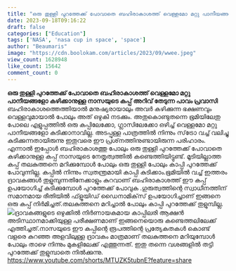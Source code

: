 ```yaml
---
title: "ഒരു തുള്ളി പുറത്തേക്ക് പോവാതെ ബഹിരാകാശത്ത് വെള്ളമോ മറ്റു പാനീയങ്ങളോ കഴിക്കാനുള്ള നാസയുടെ കപ്പ്, വീഡിയോ കാണാം"
date: 2023-09-18T09:16:22
draft: false
categories: ["Education"]
tags: ['NASA', 'nasa cup in space', 'space']
author: "Beaumaris"
image: "https://cdn.boolokam.com/articles/2023/09/wwee.jpeg"
view_count: 1628948
like_count: 15642
comment_count: 0
---
```


**ഒരു തുള്ളി പുറത്തേക്ക് പോവാതെ ബഹിരാകാശത്ത് വെള്ളമോ മറ്റു പാനീയങ്ങളോ കഴിക്കാനുള്ള നാസയുടെ കപ്പ്** **അറിവ് തേടുന്ന പാവം പ്രവാസി** ബഹിരാകാശത്തെത്തിയാല്‍ മനുഷ്യരായാലും അവര്‍ കഴിക്കുന്ന ഭക്ഷണവും വെള്ളവുമായാല്‍ പോലും അത് ഒഴുകി നടക്കും. അതുകൊണ്ടുതന്നെ ഭൂമിയിലേതു പോലെ എളുപ്പത്തില്‍ ഒരു കപ്പിലേക്കോ, ഗ്ലാസിലേക്കോ ഒഴിച്ച് വെള്ളമോ മറ്റു പാനീയങ്ങളോ കുടിക്കാനാവില്ല. അടപ്പുള്ള പാത്രത്തില്‍ നിന്നും സ്‌ട്രോ വച്ച് വലിച്ചു കുടിക്കുന്നതായിരുന്നു ഇതുവരെ ഈ പ്രശ്‌നത്തിനുണ്ടായിരുന്ന പരിഹാരം. എന്നാല്‍ ഇപ്പോൾ ബഹിരാകാശത്തു പോലും ഒരു തുള്ളി പുറത്തേക്ക് പോവാതെ കഴിക്കാനുള്ള കപ്പ് നാസയുടെ നേതൃത്വത്തില്‍ കണ്ടെത്തിയിട്ടുണ്ട്. മൂടിയില്ലാത്ത കപ്പ് തലകുത്തനെ മറിക്കുമ്പോള്‍ പോലും ഒരു തുള്ളി പോലും കാപ്പി പുറത്തേക്ക് പോവുന്നില്ല. കപ്പില്‍ നിന്നും സ്വതന്ത്രമായി കാപ്പി കുടിക്കാം.ഭൂമിയില്‍ വച്ച് ഇത്തരം ദ്രാവകങ്ങള്‍ തുളുമ്പുന്നതിനേക്കാളും കുറവാണ് ബഹിരാകാശത്ത് ഈ കപ്പ് ഉപയോഗിച്ച് കുടിക്കുമ്പോള്‍ പുറത്തേക്ക് പോവുക .ഗുരുത്വത്തിന്റെ സ്വാധീനത്തിന് സമാനമായ രീതിയില്‍ ഫ്‌ളൂയിഡ് ഡൈനാമിക്‌സ് ഉപയോഗിച്ചാണ് ഇങ്ങനെ ഒരു കപ്പ് നിര്‍മിച്ചത്.തലകുത്തനെ മറിച്ചാൽ പോലും കാപ്പി പുറത്തേക്ക് തുളുമ്പില്ല. ![](https://cdn.boolokam.com/articles/2023/09/23c.png)ദ്രാവകങ്ങളുടെ ഒഴുക്കില്‍ നിര്‍ണായകമായ കാപ്പിലരി ആക്ഷന്‍ അടിസ്ഥാനമാക്കിയുള്ള പരീക്ഷണമാണ് ഇങ്ങനെയൊരു കണ്ടെത്തലിലേക്ക് എത്തിച്ചത്.നാസയുടെ ഈ കപ്പിന്റെ രൂപത്തിന്റെ പ്രത്യേകതകള്‍ കൊണ്ട് വളരെ കുറഞ്ഞ അളവിലുള്ള ദ്രാവകം മാത്രമാണ് തലകുത്തനെ മറിയുമ്പോള്‍ പോലും താഴെ നിന്നും മുകളിലേക്ക് എത്തുന്നത്. ഇതു തന്നെ വശങ്ങളില്‍ തട്ടി പുറത്തേക്ക് തുളുമ്പാതെ നില്‍ക്കുന്നു. https://www.youtube.com/shorts/MTUZK5tubnE?feature=share
